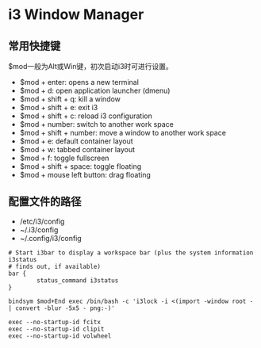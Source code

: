 # i3 Window Manager

## 常用快捷键
$mod一般为Alt或Win键，初次启动i3时可进行设置。
* $mod + enter: opens a new terminal
* $mod + d: open application launcher (dmenu)
* $mod + shift + q: kill a window
* $mod + shift + e: exit i3
* $mod + shift + c: reload i3 configuration
* $mod + number: switch to another work space
* $mod + shift + number: move a window to another work space
* $mod + e: default container layout
* $mod + w: tabbed container layout
* $mod + f: toggle fullscreen
* $mod + shift + space: toggle floating
* $mod + mouse left button: drag floating

## 配置文件的路径

* /etc/i3/config
* ~/.i3/config
* ~/.config/i3/config


```
# Start i3bar to display a workspace bar (plus the system information i3status
# finds out, if available)
bar {
        status_command i3status
}

bindsym $mod+End exec /bin/bash -c 'i3lock -i <(import -window root - | convert -blur -5x5 - png:-)'

exec --no-startup-id fcitx
exec --no-startup-id clipit
exec --no-startup-id volwheel
```
